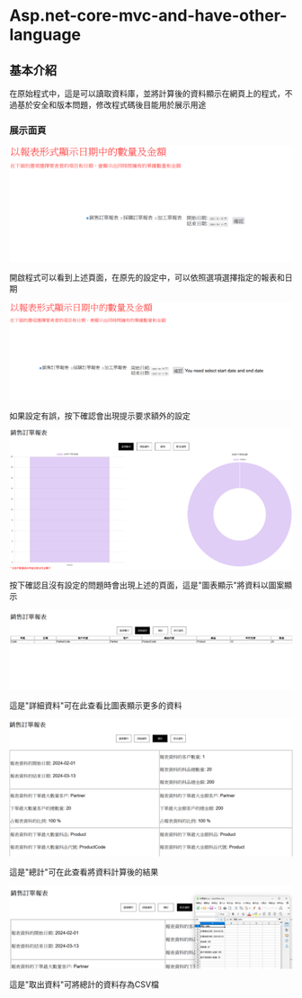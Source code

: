 # Asp.net-core-mvc-and-have-other-language 

## 基本介紹

在原始程式中，這是可以讀取資料庫，並將計算後的資料顯示在網頁上的程式，不過基於安全和版本問題，修改程式碼後目能用於展示用途

### 展示面頁

![image](https://github.com/72gig/Asp.net-core-mvc-and-have-other-language/blob/master/image/001.png)

開啟程式可以看到上述頁面，在原先的設定中，可以依照選項選擇指定的報表和日期

![image](https://github.com/72gig/Asp.net-core-mvc-and-have-other-language/blob/master/image/002.png)

如果設定有誤，按下確認會出現提示要求額外的設定

![image](https://github.com/72gig/Asp.net-core-mvc-and-have-other-language/blob/master/image/003.png)

按下確認且沒有設定的問題時會出現上述的頁面，這是"圖表顯示"將資料以圖案顯示

![image](https://github.com/72gig/Asp.net-core-mvc-and-have-other-language/blob/master/image/004.png)

這是"詳細資料"可在此查看比圖表顯示更多的資料

![image](https://github.com/72gig/Asp.net-core-mvc-and-have-other-language/blob/master/image/005.png)

這是"總計"可在此查看將資料計算後的結果

![image](https://github.com/72gig/Asp.net-core-mvc-and-have-other-language/blob/master/image/006.png)

這是"取出資料"可將總計的資料存為CSV檔
